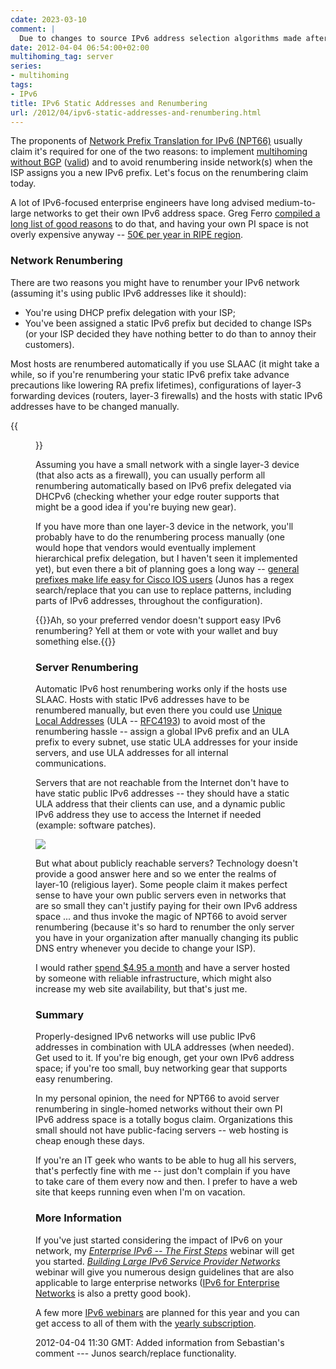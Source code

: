 ```yaml
---
cdate: 2023-03-10
comment: |
  Due to changes to source IPv6 address selection algorithms made after this blog post was written in 2013, it's [impossible to use ULA addresses](https://blog.ipspace.net/2022/05/ipv6-ula-made-useless.html) in dual-stack networks.
date: 2012-04-04 06:54:00+02:00
multihoming_tag: server
series:
- multihoming
tags:
- IPv6
title: IPv6 Static Addresses and Renumbering
url: /2012/04/ipv6-static-addresses-and-renumbering.html
---
```

The proponents of [Network Prefix Translation for IPv6 (NPT66)](https://blog.ipspace.net/2011/12/we-just-might-need-nat66.html) usually claim it's required for one of the two reasons: to implement [multihoming without BGP](https://blog.ipspace.net/2010/12/small-site-multihoming-in-ipv6-mission.html) ([valid](https://blog.ipspace.net/2009/05/lack-of-ipv6-multihoming-elephant-in.html)) and to avoid renumbering inside network(s) when the ISP assigns you a new IPv6 prefix. Let's focus on the renumbering claim today.
<!--more-->
A lot of IPv6-focused enterprise engineers have long advised medium-to-large networks to get their own IPv6 address space. Greg Ferro [compiled a long list of good reasons](http://etherealmind.com/importance-provider-independent-ipv6-addresses/) to do that, and having your own PI space is not overly expensive anyway -- [50€ per year in RIPE region](http://www.ripe.net/lir-services/member-support/info/billing/billing-procedure-and-fee-schedule-for-lirs-2011).

### Network Renumbering

There are two reasons you might have to renumber your IPv6 network (assuming it's using public IPv6 addresses like it should):

-   You're using DHCP prefix delegation with your ISP;
-   You've been assigned a static IPv6 prefix but decided to change ISPs (or your ISP decided they have nothing better to do than to annoy their customers).

Most hosts are renumbered automatically if you use SLAAC (it might take a while, so if you're renumbering your static IPv6 prefix take advance precautions like lowering RA prefix lifetimes), configurations of layer-3 forwarding devices (routers, layer-3 firewalls) and the hosts with static IPv6 addresses have to be changed manually.

{{<figure src="/2012/04/s1600-GoodEnough.jpg">}}

Assuming you have a small network with a single layer-3 device (that also acts as a firewall), you can usually perform all renumbering automatically based on IPv6 prefix delegated via DHCPv6 (checking whether your edge router supports that might be a good idea if you're buying new gear).

If you have more than one layer-3 device in the network, you'll probably have to do the renumbering process manually (one would hope that vendors would eventually implement hierarchical prefix delegation, but I haven't seen it implemented yet), but even there a bit of planning goes a long way -- [general prefixes make life easy for Cisco IOS users](http://ccietobe.blogspot.com/2009/01/renumbering-ipv6-with-ease-via-ipv6.html) (Junos has a regex search/replace that you can use to replace patterns, including parts of IPv6 addresses, throughout the configuration).

{{<note>}}Ah, so your preferred vendor doesn't support easy IPv6 renumbering? Yell at them or vote with your wallet and buy something else.{{</note>}}

### Server Renumbering

Automatic IPv6 host renumbering works only if the hosts use SLAAC. Hosts with static IPv6 addresses have to be renumbered manually, but even there you could use [Unique Local Addresses](http://en.wikipedia.org/wiki/Unique_local_address) (ULA -- [RFC4193](http://tools.ietf.org/html/rfc4193)) to avoid most of the renumbering hassle -- assign a global IPv6 prefix and an ULA prefix to every subnet, use static ULA addresses for your inside servers, and use ULA addresses for all internal communications.

Servers that are not reachable from the Internet don't have to have static public IPv6 addresses -- they should have a static ULA address that their clients can use, and a dynamic public IPv6 address they use to access the Internet if needed (example: software patches).

![](/2012/04/s500-MythBusted.gif)

But what about publicly reachable servers? Technology doesn't provide a good answer here and so we enter the realms of layer-10 (religious layer). Some people claim it makes perfect sense to have your own public servers even in networks that are so small they can't justify paying for their own IPv6 address space \... and thus invoke the magic of NPT66 to avoid server renumbering (because it's so hard to renumber the only server you have in your organization after manually changing its public DNS entry whenever you decide to change your ISP).

I would rather [spend \$4.95 a month](http://myhosting.com/personal-website-hosting/) and have a server hosted by someone with reliable infrastructure, which might also increase my web site availability, but that's just me.

### Summary

Properly-designed IPv6 networks will use public IPv6 addresses in combination with ULA addresses (when needed). Get used to it. If you're big enough, get your own IPv6 address space; if you're too small, buy networking gear that supports easy renumbering.

In my personal opinion, the need for NPT66 to avoid server renumbering in single-homed networks without their own PI IPv6 address space is a totally bogus claim. Organizations this small should not have public-facing servers -- web hosting is cheap enough these days.

If you're an IT geek who wants to be able to hug all his servers, that's perfectly fine with me -- just don't complain if you have to take care of them every now and then. I prefer to have a web site that keeps running even when I'm on vacation.

### More Information

If you've just started considering the impact of IPv6 on your network, my [*Enterprise IPv6 -- The First Steps*](http://www.ipspace.net/Roadmap/IPv6_webinars) webinar will get you started. [*Building Large IPv6 Service Provider Networks*](http://www.ipspace.net/Building_Large_IPv6_Service_Provider_Networks) webinar will give you numerous design guidelines that are also applicable to large enterprise networks ([IPv6 for Enterprise Networks](http://www.amazon.com/gp/product/1587142279/ref=as_li_tf_tl?ie=UTF8&tag=cisioshinandt-20&linkCode=as2&camp=1789&creative=9325&creativeASIN=1587142279) is also a pretty good book).

A few more [IPv6 webinars](http://www.ipspace.net/Roadmap/IPv6_webinars) are planned for this year and you can get access to all of them with the [yearly subscription](http://www.ipspace.net/Subscription).

2012-04-04 11:30 GMT: Added information from Sebastian\'s comment --- Junos search/replace functionality.
